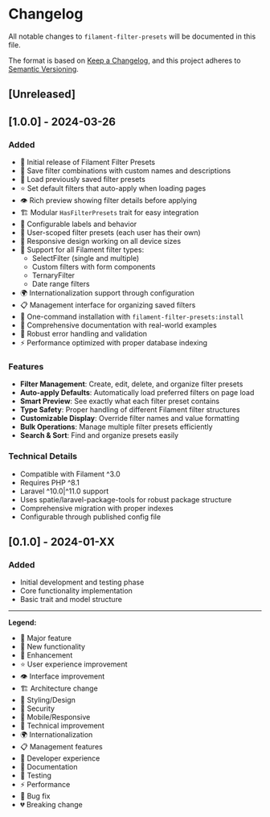 # Changelog

All notable changes to `filament-filter-presets` will be documented in this file.

The format is based on [Keep a Changelog](https://keepachangelog.com/en/1.0.0/),
and this project adheres to [Semantic Versioning](https://semver.org/spec/v2.0.0.html).

## [Unreleased]

## [1.0.0] - 2024-03-26

### Added
- 🎉 Initial release of Filament Filter Presets
- 🔖 Save filter combinations with custom names and descriptions
- 🔄 Load previously saved filter presets
- ⭐ Set default filters that auto-apply when loading pages
- 👁️ Rich preview showing filter details before applying
- 🏗️ Modular `HasFilterPresets` trait for easy integration
- 🎨 Configurable labels and behavior
- 🔐 User-scoped filter presets (each user has their own)
- 📱 Responsive design working on all device sizes
- 🔧 Support for all Filament filter types:
  - SelectFilter (single and multiple)
  - Custom filters with form components
  - TernaryFilter
  - Date range filters
- 🌍 Internationalization support through configuration
- 📋 Management interface for organizing saved filters
- 🚀 One-command installation with `filament-filter-presets:install`
- 📖 Comprehensive documentation with real-world examples
- 🧪 Robust error handling and validation
- ⚡ Performance optimized with proper database indexing

### Features
- **Filter Management**: Create, edit, delete, and organize filter presets
- **Auto-apply Defaults**: Automatically load preferred filters on page load
- **Smart Preview**: See exactly what each filter preset contains
- **Type Safety**: Proper handling of different Filament filter structures
- **Customizable Display**: Override filter names and value formatting
- **Bulk Operations**: Manage multiple filter presets efficiently
- **Search & Sort**: Find and organize presets easily

### Technical Details
- Compatible with Filament ^3.0
- Requires PHP ^8.1
- Laravel ^10.0|^11.0 support
- Uses spatie/laravel-package-tools for robust package structure
- Comprehensive migration with proper indexes
- Configurable through published config file

## [0.1.0] - 2024-01-XX

### Added
- Initial development and testing phase
- Core functionality implementation
- Basic trait and model structure

---

**Legend:**
- 🎉 Major feature
- 🔖 New functionality  
- 🔄 Enhancement
- ⭐ User experience improvement
- 👁️ Interface improvement
- 🏗️ Architecture change
- 🎨 Styling/Design
- 🔐 Security
- 📱 Mobile/Responsive
- 🔧 Technical improvement
- 🌍 Internationalization
- 📋 Management features
- 🚀 Developer experience
- 📖 Documentation
- 🧪 Testing
- ⚡ Performance
- 🐛 Bug fix
- 💔 Breaking change 
